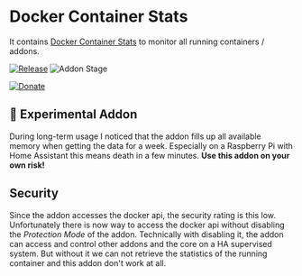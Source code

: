 # Docker Container Stats

It contains [Docker Container Stats](https://github.com/virtualzone/docker-container-stats) to monitor all running containers / addons.

[![Release][release-badge]][release]
![Addon Stage][stage-badge]

[![Donate][donation-badge]][donation-url]

## 🧪 Experimental Addon

During long-term usage I noticed that the addon fills up all available memory when getting the data for a week.
Especially on a Raspberry Pi with Home Assistant this means death in a few minutes.
__Use this addon on your own risk!__

## Security

Since the addon accesses the docker api, the security rating is this low.
Unfortunately there is now way to access the docker api without disabling the *Protection Mode* of the addon.
Technically with disabling it, the addon can access and control other addons and the core on a HA supervised system.
But without it we can not retrieve the statistics of the running container and this addon don't work at all.


[stage-badge]: https://img.shields.io/badge/Addon%20stage-deprecated-lightgrey.svg

[release-badge]: https://img.shields.io/badge/version-v1.5.0-blue.svg
[release]: https://github.com/Poeschl-HomeAssistant-Addons/container-stats/tree/v1.5.0

[donation-badge]: https://img.shields.io/badge/Buy%20me%20a%20coffee-%23d32f2f?logo=buy-me-a-coffee&style=for-the-badge&logoColor=white
[donation-url]: https://www.buymeacoffee.com/Poeschl

